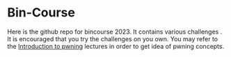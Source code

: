 # Bin-Course

Here is the github repo for bincourse 2023. It contains various challenges . It is encouraged that you try the challenges on you own. You may refer to the <a href="https://keksite.in">Introduction to pwning<a> lectures in order to get idea of pwning concepts.